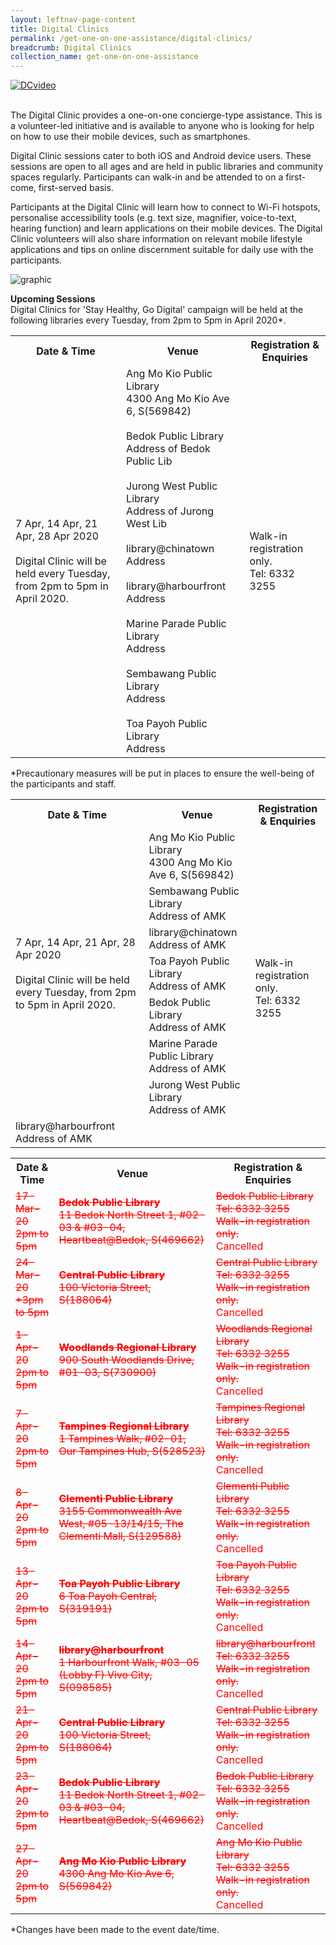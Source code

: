 ```yaml
---
layout: leftnav-page-content
title: Digital Clinics
permalink: /get-one-on-one-assistance/digital-clinics/
breadcrumb: Digital Clinics
collection_name: get-one-on-one-assistance
---
```


[![DCvideo](https://img.youtube.com/vi/2p2-mMrdo6s/maxresdefault.jpg)](https://www.youtube.com/watch?v=2p2-mMrdo6s?autoplay=1)

<br>The Digital Clinic provides a one-on-one concierge-type assistance. This is a volunteer-led initiative and is available to anyone who is looking for help on how to use their mobile devices, such as smartphones. 

Digital Clinic sessions cater to both iOS and Android device users. These sessions are open to all ages and are held in public libraries and community spaces regularly. Participants can walk-in and be attended to on a first-come, first-served basis. 

Participants at the Digital Clinic will learn how to connect to Wi-Fi hotspots, personalise accessibility tools (e.g. text size, magnifier, voice-to-text, hearing function) and learn applications on their mobile devices. The Digital Clinic volunteers will also share information on relevant mobile lifestyle applications and tips on online discernment suitable for daily use with the participants.<br>

![graphic](/images/home-page/digital-clinics-graphic.png) <br>

**Upcoming Sessions**
<br>
Digital Clinics for 'Stay Healthy, Go Digital' campaign will be held at the following libraries every Tuesday, from 2pm to 5pm in April 2020*.<br>

<table>
  <tr><th><b>Date & Time</b></th>
  <th><b>Venue</b></th>
  <th><b>Registration & Enquiries</b></th></tr> 
<tr>
  <td>7 Apr, 14 Apr, 21 Apr, 28 Apr 2020 <br><br> Digital Clinic will be held every Tuesday, from 2pm to 5pm in April 2020.</td>
  <td>Ang Mo Kio Public Library <br> 4300 Ang Mo Kio Ave 6, S(569842)<br>
  <br>Bedok Public Library <br> Address of Bedok Public Lib <br>
  <br>Jurong West Public Library <br> Address of Jurong West Lib<br>
  <br>library@chinatown <br> Address<br>
  <br>library@harbourfront <br> Address<br>
  <br>Marine Parade Public Library <br> Address<br>
  <br>Sembawang Public Library <br> Address<br>
  <br>Toa Payoh Public Library <br> Address</td>
  <td>Walk-in registration only. <br> Tel: 6332 3255</td>
</tr>

<table>
  <tr><th><b>Date & Time</b></th>
  <th><b>Venue</b></th>
  <th><b>Registration & Enquiries</b></th></tr> 
<tr>
  <td rowspan="8">7 Apr, 14 Apr, 21 Apr, 28 Apr 2020 <br><br> Digital Clinic will be held every Tuesday, from 2pm to 5pm in April 2020.</td>
<tr>
  <td>Ang Mo Kio Public Library <br> 4300 Ang Mo Kio Ave 6, S(569842)</td>
  <td rowspan="8">Walk-in registration only. <br> Tel: 6332 3255</td></tr>
<tr>
  <td>Sembawang Public Library <br> Address of AMK</td></tr>
<tr>
  <td>library@chinatown <br> Address of AMK</td></tr>
<tr>
  <td>Toa Payoh Public Library <br> Address of AMK</td></tr>
<tr>
  <td>Bedok Public Library <br> Address of AMK</td></tr>
<tr>
  <td>Marine Parade Public Library <br> Address of AMK</td></tr>
<tr>
  <td>Jurong West Public Library <br> Address of AMK</td></tr>
<tr>
  <td>library@harbourfront <br> Address of AMK</td></tr>
  
*Precautionary measures will be put in places to ensure the well-being of the participants and staff.
 
<table>
  <tr><th><b>Date & Time</b></th>
  <th><b>Venue</b></th>
  <th><b>Registration & Enquiries</b></th></tr>
<tr>  
  <td><span style="color:red;"><s>17-Mar-20<br>2pm to 5pm</s></span></td>
  <td><span style="color:red;"><s><b>Bedok Public Library</b><br>11 Bedok North Street 1, #02-03 & #03-04, Heartbeat@Bedok, S(469662)</s></span></td>
  <td><span style="color:red;"><s>Bedok Public Library<br>Tel: 6332 3255 <br>Walk-in registration only.</s> <br>Cancelled</span></td>
  </tr>
<tr>  
  <td><span style="color:red;"><s>24-Mar-20<br>*3pm to 5pm</s></span></td>
  <td><span style="color:red;"><s><b>Central Public Library</b><br>100 Victoria Street, S(188064)</s></span></td>
  <td><span style="color:red;"><s>Central Public Library<br>Tel: 6332 3255 <br>Walk-in registration only.</s> <br>Cancelled</span></td>
  </tr>
<tr>  
  <td><span style="color:red;"><s>1-Apr-20<br>2pm to 5pm</s></span></td>
  <td><span style="color:red;"><s><b>Woodlands Regional Library</b><br>900 South Woodlands Drive, #01-03, S(730900)</s></span></td>
  <td><span style="color:red;"><s>Woodlands Regional Library<br>Tel: 6332 3255 <br>Walk-in registration only.</s> <br>Cancelled</span></td>
  </tr>
<tr>  
  <td><span style="color:red;"><s>7-Apr-20<br>2pm to 5pm</s></span></td>
  <td><span style="color:red;"><s><b>Tampines Regional Library</b><br>1 Tampines Walk, #02-01, Our Tampines Hub, S(528523)</s></span></td>
  <td><span style="color:red;"><s>Tampines Regional Library<br>Tel: 6332 3255 <br>Walk-in registration only.</s> <br>Cancelled</span></td>
  </tr>
<tr>  
  <td><span style="color:red;"><s>8-Apr-20<br>2pm to 5pm</s></span></td>
  <td><span style="color:red;"><s><b>Clementi Public Library</b><br>3155 Commonwealth Ave West, #05-13/14/15, The Clementi Mall, S(129588)</s></span></td>
  <td><span style="color:red;"><s>Clementi Public Library<br>Tel: 6332 3255 <br>Walk-in registration only.</s> <br>Cancelled</span></td>
  </tr>
<tr>  
  <td><span style="color:red;"><s>13-Apr-20<br>2pm to 5pm</s></span></td>
  <td><span style="color:red;"><s><b>Toa Payoh Public Library</b><br>6 Toa Payoh Central, S(319191)</s></span></td>
  <td><span style="color:red;"><s>Toa Payoh Public Library<br>Tel: 6332 3255 <br>Walk-in registration only.</s> <br>Cancelled</span></td>
  </tr>
<tr>  
  <td><span style="color:red;"><s>14-Apr-20<br>2pm to 5pm</s></span></td>
  <td><span style="color:red;"><s><b>library@harbourfront</b><br>1 Harbourfront Walk, #03-05 (Lobby F) Vivo City, S(098585)</s></span></td>
  <td><span style="color:red;"><s>library@harbourfront<br>Tel: 6332 3255 <br>Walk-in registration only.</s> <br>Cancelled</span></td>
  </tr>
<tr>  
  <td><span style="color:red;"><s>21-Apr-20<br>2pm to 5pm</s></span></td>
  <td><span style="color:red;"><s><b>Central Public Library</b><br>100 Victoria Street, S(188064)</s></span></td>
  <td><span style="color:red;"><s>Central Public Library<br>Tel: 6332 3255 <br>Walk-in registration only.</s> <br>Cancelled</span></td>
  </tr>
<tr>  
  <td><span style="color:red;"><s>23-Apr-20<br>2pm to 5pm</s></span></td>
  <td><span style="color:red;"><s><b>Bedok Public Library</b><br>11 Bedok North Street 1, #02-03 & #03-04, Heartbeat@Bedok, S(469662)</s></span></td>
  <td><span style="color:red;"><s>Bedok Public Library<br>Tel: 6332 3255 <br>Walk-in registration only.</s> <br>Cancelled</span></td>
  </tr>
  <tr>  
  <td><span style="color:red;"><s>27-Apr-20<br>2pm to 5pm</s></span></td>
  <td><span style="color:red;"><s><b>Ang Mo Kio Public Library</b><br>4300 Ang Mo Kio Ave 6, S(569842)</s></span></td>
  <td><span style="color:red;"><s>Ang Mo Kio Public Library<br>Tel: 6332 3255 <br>Walk-in registration only.</s> <br>Cancelled</span></td>
  </tr>
</table>


*Changes have been made to the event date/time.






